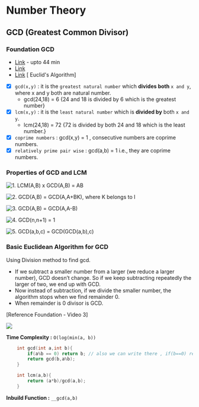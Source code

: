 # Number Theory

## GCD (Greatest Common Divisor)

### Foundation GCD
- [Link](https://youtu.be/mCrf5SBPob8) - upto 44 min
- [Link](https://youtu.be/Y38hlnF_9KQ)
- [Link](https://youtu.be/utZcJ0leZ_g) [ Euclid's Algorithm]

- [x] `gcd(x,y)` : it is the `greatest natural number` which **divides both** `x and y`, where x and y both are natural number.
    - gcd(24,18) = 6 {24 and 18 is divided by 6 which is the greatest number} 
- [x] `lcm(x,y)` : it is the `least natural number` which is **divided by** both `x and y`.
    - lcm(24,18) = 72 {72 is divided by both 24 and 18 which is the least number.}
- [x] `coprime numbers` : gcd(x,y) = 1 , consecutive numbers are coprime numbers.
- [x] `relatively prime pair wise` : gcd(a,b) = 1 i.e., they are coprime numbers. 

### Properties of GCD and LCM

![1. LCM(A,B) x GCD(A,B) = AB](http://www.sciweavers.org/upload/Tex2Img_1637338492/render.png)

![2. GCD(A,B) = GCD(A,A+BK), where K belongs to I](http://www.sciweavers.org/upload/Tex2Img_1637338586/render.png)

![3. GCD(A,B) = GCD(A,A-B)](http://www.sciweavers.org/upload/Tex2Img_1637338652/render.png)

![4. GCD(n,n+1) = 1](http://www.sciweavers.org/upload/Tex2Img_1637345021/render.png)

![5. GCD(a,b,c) = GCD(GCD(a,b),c)](http://www.sciweavers.org/upload/Tex2Img_1637347135/render.png)

### Basic Euclidean Algorithm for GCD

Using Division method to find gcd.

- If we subtract a smaller number from a larger (we reduce a larger number), GCD doesn’t change. So if we keep subtracting repeatedly the larger of two, we end up with GCD.
- Now instead of subtraction, if we divide the smaller number, the algorithm stops when we find remainder 0.
- When remainder is 0 divisor is GCD.

[Reference Foundation - Video 3]

![](http://www.sciweavers.org/upload/Tex2Img_1637346470/render.png)

**Time Complexity :** `O(log(min(a, b))`

```cpp
    int gcd(int a,int b){
        if(a%b == 0) return b; // also we can write there , if(b==0) return a; [1 more call of recursion]
        return gcd(b,a%b);
    }
```

```cpp
    int lcm(a,b){
        return (a*b)/gcd(a,b);
    }
```
**Inbuild Function :** ``__gcd(a,b)``


